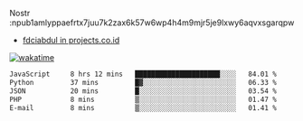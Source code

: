 Nostr :npub1amlyppaefrtx7juu7k2zax6k57w6wp4h4m9mjr5je9lxwy6aqvxsgarqpw


- [fdciabdul in projects.co.id](https://projects.co.id/public/browse_users/view/496e26/fdciabdul)



[![wakatime](https://wakatime.com/badge/user/87646243-158a-4241-a3cb-668e1fa2dbb8.svg)](https://wakatime.com/@87646243-158a-4241-a3cb-668e1fa2dbb8)
<!--START_SECTION:waka-->

```txt
JavaScript     8 hrs 12 mins   █████████████████████░░░░   84.01 %
Python         37 mins         █▓░░░░░░░░░░░░░░░░░░░░░░░   06.33 %
JSON           20 mins         █░░░░░░░░░░░░░░░░░░░░░░░░   03.54 %
PHP            8 mins          ▒░░░░░░░░░░░░░░░░░░░░░░░░   01.47 %
E-mail         8 mins          ▒░░░░░░░░░░░░░░░░░░░░░░░░   01.41 %
```

<!--END_SECTION:waka-->
